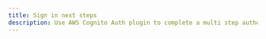 ```yaml
---
title: Sign in next steps
description: Use AWS Cognito Auth plugin to complete a multi step authentication flow
---
```


<inline-fragment platform="ios" src="~/lib/auth/fragments/native_common/signin_next_steps/common.md"></inline-fragment>